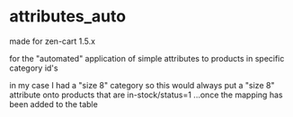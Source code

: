 # attributes_auto

made for zen-cart 1.5.x

for the "automated" application of simple attributes to products in specific category id's

in my case I had a "size 8" category so this would always put a "size 8" attribute onto products that are in-stock/status=1 ...once the mapping has been added to the table